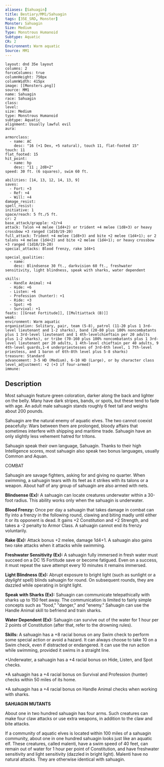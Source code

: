 ```yaml
---
aliases: [Sahuagin]
title: Bestiary/MM1/Sahuagin
tags: [35E_SRD, Monster]
Monster: Sahuagin
Size: Medium
Type: Monstrous Humanoid
Subtype: Aquatic
CR: 2
Environnent: Warm aquatic
Source: MM1
---
```


```statblock
layout: dnd 35e layout
columns: 2
forceColumns: true
columnHeight: 750px
columnWidth: 415px
image: [[Monsters.png]]
source: MM1
name: Sahuagin
race: Sahuagin
class: 
level: 
size: Medium
type: Monstrous Humanoid
subtype: Aquatic
alignment: Usually lawful evil
aura: 

armorclass:
  - name: AC
    desc: "16 (+1 Dex, +5 natural), touch 11, flat-footed 15"
touch: 11
flat_footed: 15
hit_point:
  - name: hp
    desc: "11 ; 2d8+2"
speed: 30 ft. (6 squares), swim 60 ft.

abilities: [14, 13, 12, 14, 13, 9]
saves:
  - Fort: +3
  - Ref: +4
  - Will: +4
damage_resist: 
spell_resist: 
initiative: 1
space/reach: 5 ft./5 ft.
cr: 2
base_attack/grapple: +2/+4
attack: Talon +4 melee (1d4+2) or trident +4 melee (1d8+3) or heavy crossbow +3 ranged (1d10/19-20)
full_attack: Trident +4 melee (1d8+3) and bite +2 melee (1d4+1); or 2 talons +4 melee (1d4+2) and bite +2 melee (1d4+1); or heavy crossbow +3 ranged (1d10/19-20)
special_attacks: Blood frenzy, rake 1d4+1

special_qualities:
  - name: 
    desc: Blindsense 30 ft., darkvision 60 ft., freshwater sensitivity, light blindness, speak with sharks, water dependent

skills:
  - Handle Animal: +4
  - Hide: +6
  - Listen: +6
  - Profession (hunter): +1
  - Ride: +3
  - Spot: +6
  - Survival: +1
feats: [[Great Fortitude]], [[Multiattack (B)]]
weak: 
environment: Warm aquatic
organization: Solitary, pair, team (5-8), patrol (11-20 plus 1 3rd-level lieutenant and 1-2 sharks), band (20-80 plus 100% noncombatants plus 1 3rd-level lieutenant and 1 4th-levelchieftain per 20 adults plus 1-2 sharks), or tribe (70-160 plus 100% noncombatants plus 1 3rd-level lieutenant per 20 adults, 1 4th-level chieftain per 40 adults, 9 4th-level guards,1-4 underpriestesses of 3rd-6th level, 1 7th-level priestess, and 1 baron of 6th-8th level plus 5-8 sharks)
treasure: Standard
advancement: 3-5 HD (Medium), 6-10 HD (Large), or by character class
level_adjustment: +2 (+3 if four-armed)
immune: 
```

## Description

<p>Most sahuagin feature green coloration, darker along the back and lighter on the belly. Many have dark stripes, bands, or spots, but these tend to fade with age. An adult male sahuagin stands roughly 6 feet tall and weighs about 200 pounds.</p>
<p>Sahuagin are the natural enemy of aquatic elves. The two cannot coexist peacefully: Wars between them are prolonged, bloody affairs that sometimes interfere with shipping and maritime trade. Sahuagin have an only slightly less vehement hatred for tritons.</p>
<p>Sahuagin speak their own language, Sahuagin. Thanks to their high Intelligence scores, most sahuagin also speak two bonus languages, usually Common and Aquan.</p>
<p>COMBAT</p>
<p>Sahuagin are savage fighters, asking for and giving no quarter. When swimming, a sahuagin tears with its feet as it strikes with its talons or a weapon. About half of any group of sahuagin are also armed with nets.</p>
<p>
            <b>Blindsense (Ex):</b> A sahuagin can locate creatures underwater within a 30-foot radius. This ability works only when the sahuagin is underwater.</p>
<p>
            <b>Blood Frenzy:</b> Once per day a sahuagin that takes damage in combat can fly into a frenzy in the following round, clawing and biting madly until either it or its opponent is dead. It gains +2 Constitution and +2 Strength, and takes a -2 penalty to Armor Class. A sahuagin cannot end its frenzy voluntarily.</p>
<p>
            <b>Rake (Ex):</b> Attack bonus +2 melee, damage 1d4+1. A sahuagin also gains two rake attacks when it attacks while swimming.</p>
<p>
            <b>Freshwater Sensitivity (Ex):</b> A sahuagin fully immersed in fresh water must succeed on a DC 15 Fortitude save or become fatigued. Even on a success, it must repeat the save attempt every 10 minutes it remains immersed.</p>
<p>
            <b>Light Blindness (Ex):</b> Abrupt exposure to bright light (such as sunlight or a <i>daylight</i> spell) blinds sahuagin for round. On subsequent rounds, they are dazzled while operating in bright light.</p>
<p>
            <b>Speak with Sharks (Ex):</b> Sahuagin can communicate telepathically with sharks up to 150 feet away. The communication is limited to fairly simple concepts such as "food," "danger," and "enemy." Sahuagin can use the Handle Animal skill to befriend and train sharks.</p>
<p>
            <b>Water Dependent (Ex):</b> Sahuagin can survive out of the water for 1 hour per 2 points of Constitution (after that, refer to the drowning rules).</p>
<p>
            <b>Skills:</b> A sahuagin has a +8 racial bonus on any Swim check to perform some special action or avoid a hazard. It can always choose to take 10 on a Swim check, even if distracted or endangered. It can use the run action while swimming, provided it swims in a straight line.</p>
<p>*Underwater, a sahuagin has a +4 racial bonus on Hide, Listen, and Spot checks.</p>
<p>*A sahuagin has a +4 racial bonus on Survival and Profession (hunter) checks within 50 miles of its home.</p>
<p>*A sahuagin has a +4 racial bonus on Handle Animal checks when working with sharks.</p>
<p>
            <b>SAHUAGIN MUTANTS</b>
          </p>
<p>About one in two hundred sahuagin has four arms. Such creatures can make four claw attacks or use extra weapons, in addition to the claw and bite attacks.</p>
<p>If a community of aquatic elves is located within 100 miles of a sahuagin community, about one in one hundred sahuagin looks just like an aquatic elf. These creatures, called malenti, have a swim speed of 40 feet, can remain out of water for 1 hour per point of Constitution, and have freshwater sensitivity and light sensitivity (dazzled in bright light). Malenti have no natural attacks. They are otherwise identical with sahuagin.</p>